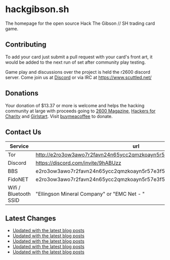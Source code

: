 # hackgibson.sh
The homepage for the open source Hack The Gibson // SH trading card game.


## Contributing

To add your card just submit a pull request with your card's front art, it would be added to the next run of set after community play testing.

Game play and discussions over the project is held the r2600 discord server. Come join us at [Discord](https://discord.com/invite/9hABUzz) or via IRC at https://www.scuttled.net/


## Donations

Your donation of $13.37 or more is welcome and helps the hacking community at large with proceeds going to [2600 Magazine](https://2600.com/), [Hackers for Charity](https://hackersforcharity.org) and [Girlstart](https://girlstart.org).  Visit [buymeacoffee](https://www.buymeacoffee.com/hackgibson.sh) to donate.


## Contact Us

Service | url
-|-
Tor | http://e2ro3ow3awo7r2favn24n65ycc2qmzkoayn5r57e3f56nvjwdcgg32ad.onion
Discord | https://discord.com/invite/9hABUzz
BBS | e2ro3ow3awo7r2favn24n65ycc2qmzkoayn5r57e3f56nvjwdcgg32ad.onion:23
FidoNET | e2ro3ow3awo7r2favn24n65ycc2qmzkoayn5r57e3f56nvjwdcgg32ad.onion:24554
Wifi / Bluetooth SSID | "Ellingson Mineral Company" or "EMC Net - <fidonet address>"

## Latest Changes
<!-- BLOG-POST-LIST:START -->
- [Updated with the latest blog posts](https://github.com/DFW2600/hackgibson.sh/commit/6936bd6d777bb7050b69080b8a16a49d1afe63f2)
- [Updated with the latest blog posts](https://github.com/DFW2600/hackgibson.sh/commit/2aa8d3dff8444dfeb6f1f3784c6695d168a67402)
- [Updated with the latest blog posts](https://github.com/DFW2600/hackgibson.sh/commit/27933db6534b864a4d5391e0b048ced4275db23d)
- [Updated with the latest blog posts](https://github.com/DFW2600/hackgibson.sh/commit/ce1012a4efdbe56a027356e0a3f24b877e99fb09)
- [Updated with the latest blog posts](https://github.com/DFW2600/hackgibson.sh/commit/be3aa1449ead6d3048d7d5c7346797b2ca25d64b)
<!-- BLOG-POST-LIST:END -->
